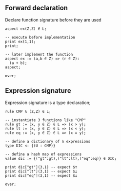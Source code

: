 ## Forward declaration

Declare function signature before they are used

```
aspect ex(Z,Z) ∈ L; 

-- execute before implementation
print ex(1,1);  
print;

-- later implement the function
aspect ex := (a,b ∈ Z) => (r ∈ Z):
  (a + b);
aspect;  

over;
```

## Expression signature

Expression signature is a type declaration;

```
rule CMP λ (Z,Z) ∈ L;

-- instantiate 3 functions like "CMP"
rule gt := (x, y ∈ Z) ∈ L => (x > y);
rule lt := (x, y ∈ Z) ∈ L => (x < y);
rule eq := (x, y ∈ Z) ∈ L => (x = y);

-- define a dictionary of λ expressions
type DIC <: {(U : CMP)}
 
-- define a hash map of expressions
value dic := {("gt":gt),("lt":lt),("eq":eq)} ∈ DIC;

print dic["gt"](3,1) -- expect $⊤
print dic["lt"](3,1) -- expect $⊥
print dic["eq"](3,1) -- expect $⊥

over;
```
